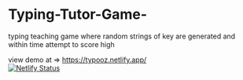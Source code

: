 # Typing-Tutor-Game-

typing teaching game where random strings of key are generated and within time attempt to score high


view demo at => https://typooz.netlify.app/
<br>
[![Netlify Status](https://api.netlify.com/api/v1/badges/d207c5f2-7aa0-44eb-ab68-e45dff2b36e4/deploy-status)](https://app.netlify.com/sites/typooz/deploys)
